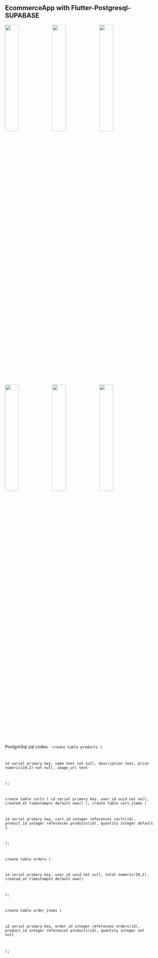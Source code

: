## EcommerceApp with Flutter-Postgresql-SUPABASE 


<p float="left">
  <img src="https://github.com/user-attachments/assets/ec3adab4-5f5a-4949-8c9f-0ceaf07df377" width="30%" />
  <img src="https://github.com/user-attachments/assets/f275a1c0-959f-4367-a180-e181ea3b9ec9" width="30%" />
  <img src="https://github.com/user-attachments/assets/1ee6d377-9ef0-4f6b-b580-60f8d611c62c" width="30%" />
</p>

<p float="left">
  <img src="https://github.com/user-attachments/assets/a358bb2b-ecf1-41f0-91fe-fcc9f9f6b48a" width="30%" />
  <img src="https://github.com/user-attachments/assets/6909dc2e-934a-4763-adba-7d0bcf588053" width="30%" />
  <img src="https://github.com/user-attachments/assets/92735d56-150f-4ed4-b993-35df6cc92ae7" width="30%" />
</p>

 
 

PostgreSql
sql codes: 
<code>
create table products (

  id          serial primary key,
  name        text        not null,
  description text,
  price       numeric(10,2) not null,
  image_url   text

);


create table carts (
  id          serial primary key,
  user_id     uuid        not null,
  created_at  timestamptz default now()
);
create table cart_items (

  id          serial primary key,
  cart_id     integer     references carts(id),
  product_id  integer     references products(id),
  quantity    integer     default 1

);

create table orders (

  id          serial primary key,
  user_id     uuid      not null,
  total       numeric(10,2),
  created_at  timestamptz default now()

);

create table order_items (

  id          serial primary key,
  order_id    integer    references orders(id),
  product_id  integer    references products(id),
  quantity    integer    not null

);
</code>
